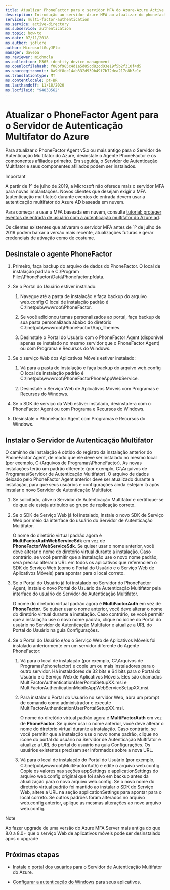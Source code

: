 ```yaml
---
title: Atualizar PhoneFactor para o servidor MFA do Azure-Azure Active Directory
description: Introdução ao servidor Azure MFA ao atualizar do phonefactor agent mais antigo.
services: multi-factor-authentication
ms.service: active-directory
ms.subservice: authentication
ms.topic: how-to
ms.date: 07/11/2018
ms.author: joflore
author: MicrosoftGuyJFlo
manager: daveba
ms.reviewer: michmcla
ms.collection: M365-identity-device-management
ms.openlocfilehash: f08bf985c4d1a5d85cd82cd03e19f5b2f310f4d5
ms.sourcegitcommit: 0a9df8ec14ab332d939b49f7b72dea217c8b3e1e
ms.translationtype: MT
ms.contentlocale: pt-BR
ms.lasthandoff: 11/18/2020
ms.locfileid: "94838562"
---
```

# <a name="upgrade-the-phonefactor-agent-to-azure-multi-factor-authentication-server"></a>Atualizar o PhoneFactor Agent para o Servidor de Autenticação Multifator do Azure

Para atualizar o PhoneFactor Agent v5.x ou mais antigo para o Servidor de Autenticação Multifator do Azure, desinstale o Agente PhoneFactor e os componentes afiliados primeiro. Em seguida, o Servidor de Autenticação Multifator e seus componentes afiliados podem ser instalados.

> [!IMPORTANT]
> A partir de 1º de julho de 2019, a Microsoft não oferece mais o servidor MFA para novas implantações. Novos clientes que desejam exigir a MFA (autenticação multifator) durante eventos de entrada devem usar a autenticação multifator do Azure AD baseada em nuvem.
>
> Para começar a usar a MFA baseada em nuvem, consulte [tutorial: proteger eventos de entrada de usuário com a autenticação multifator do Azure ad](tutorial-enable-azure-mfa.md).
>
> Os clientes existentes que ativaram o servidor MFA antes de 1º de julho de 2019 podem baixar a versão mais recente, atualizações futuras e gerar credenciais de ativação como de costume.

## <a name="uninstall-the-phonefactor-agent"></a>Desinstale o agente PhoneFactor

1. Primeiro, faça backup do arquivo de dados do PhoneFactor. O local de instalação padrão é C:\Program Files\PhoneFactor\Data\Phonefactor.pfdata.

2. Se o Portal do Usuário estiver instalado:
   1. Navegue até a pasta de instalação e faça backup do arquivo web.config O local de instalação padrão é C:\inetpub\wwwroot\PhoneFactor.

   2. Se você adicionou temas personalizados ao portal, faça backup de sua pasta personalizada abaixo do diretório C:\inetpub\wwwroot\PhoneFactor\App_Themes.

   3. Desinstale o Portal do Usuário com o PhoneFactor Agent (disponível apenas se instalado no mesmo servidor que o PhoneFactor Agent) ou com Programa e Recursos do Windows.

3. Se o serviço Web dos Aplicativos Móveis estiver instalado:

   1. Vá para a pasta de instalação e faça backup do arquivo web.config O local de instalação padrão é C:\inetpub\wwwroot\PhoneFactorPhoneAppWebService.

   2. Desinstale o Serviço Web de Aplicativos Móveis com Programas e Recursos do Windows.

4. Se o SDK de serviço da Web estiver instalado, desinstale-a com o PhoneFactor Agent ou com Programa e Recursos do Windows.

5. Desinstale o PhoneFactor Agent com Programas e Recursos do Windows.

## <a name="install-the-multi-factor-authentication-server"></a>Instalar o Servidor de Autenticação Multifator

O caminho de instalação é obtido do registro da instalação anterior do PhoneFactor Agent, de modo que ele deve ser instalado no mesmo local (por exemplo, C:\Arquivos de Programas\PhoneFactor). As novas instalações terão um padrão diferente (por exemplo, C:\Arquivos de Programas\Servidor de Autenticação Multifator). O arquivo de dados deixado pelo PhoneFactor Agent anterior deve ser atualizado durante a instalação, para que seus usuários e configurações ainda estejam lá após instalar o novo Servidor de Autenticação Multifator.

1. Se solicitado, ative o Servidor de Autenticação Multifator e certifique-se de que ele esteja atribuído ao grupo de replicação correto.

2. Se o SDK de Serviço Web já foi instalado, instale o novo SDK de Serviço Web por meio da interface do usuário do Servidor de Autenticação Multifator.

   O nome do diretório virtual padrão agora é **MultiFactorAuthWebServiceSdk** em vez de **PhoneFactorWebServiceSdk**. Se quiser usar o nome anterior, você deve alterar o nome do diretório virtual durante a instalação. Caso contrário, se você permitir que a instalação use o novo nome padrão, será preciso alterar a URL em todos os aplicativos que referenciem o SDK de Serviço Web (como o Portal do Usuário e o Serviço Web de Aplicativos Móveis) para apontar para o local correto.

3. Se o Portal do Usuário já foi instalado no Servidor do PhoneFactor Agent, instale o novo Portal do Usuário da Autenticação Multifator pela interface do usuário do Servidor de Autenticação Multifator.

   O nome do diretório virtual padrão agora é **MultiFactorAuth** em vez de **PhoneFactor**. Se quiser usar o nome anterior, você deve alterar o nome do diretório virtual durante a instalação. Caso contrário, se você permitir que a instalação use o novo nome padrão, clique no ícone do Portal do usuário no Servidor de Autenticação Multifator e atualize a URL do Portal do Usuário na guia Configurações.

4. Se o Portal do Usuário e/ou o Serviço Web de Aplicativos Móveis foi instalado anteriormente em um servidor diferente do Agente PhoneFactor:

   1. Vá para o local de instalação (por exemplo, C:\Arquivos de Programas\phonefactor) e copie um ou mais instaladores para o outro servidor. Há instaladores de 32 bits e 64 bits para o Portal do Usuário e o Serviço Web de Aplicativos Móveis. Eles são chamados MultiFactorAuthenticationUserPortalSetupXX.msi e MultiFactorAuthenticationMobileAppWebServiceSetupXX.msi.

   2. Para instalar o Portal do Usuário no servidor Web, abra um prompt de comando como administrador e execute MultiFactorAuthenticationUserPortalSetupXX.msi.

      O nome do diretório virtual padrão agora é **MultiFactorAuth** em vez de **PhoneFactor**. Se quiser usar o nome anterior, você deve alterar o nome do diretório virtual durante a instalação. Caso contrário, se você permitir que a instalação use o novo nome padrão, clique no ícone do portal do usuário na Servidor de Autenticação Multifator e atualize a URL do portal do usuário na guia Configurações. Os usuários existentes precisam ser informados sobre a nova URL.

   3. Vá para o local de instalação do Portal do Usuário (por exemplo, C:\inetpub\wwwroot\MultiFactorAuth) e edite o arquivo web.config. Copie os valores nas seções appSettings e applicationSettings do arquivo web.config original que foi salvo em backup antes da atualização para o novo arquivo web.config. Se o novo nome do diretório virtual padrão foi mantido ao instalar o SDK do Serviço Web, altere a URL na seção applicationSettings para apontar para o local correto. Se outros padrões foram alterados no arquivo web.config anterior, aplique as mesmas alterações ao novo arquivo web.config.

> [!NOTE]
> Ao fazer upgrade de uma versão do Azure MFA Server mais antiga do que 8.0 a 8.0+ que o serviço Web de aplicativos móveis pode ser desinstalado após o upgrade

## <a name="next-steps"></a>Próximas etapas

- [Instale o portal dos usuários](howto-mfaserver-deploy-userportal.md) para o Servidor de Autenticação Multifator do Azure.

- [Configurar a autenticação do Windows](howto-mfaserver-windows.md) para seus aplicativos. 
